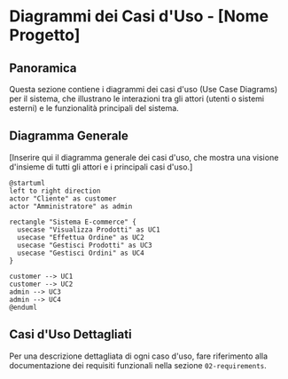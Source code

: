 # Diagrammi dei Casi d'Uso - [Nome Progetto]

## Panoramica

Questa sezione contiene i diagrammi dei casi d'uso (Use Case Diagrams) per il sistema, che illustrano le interazioni tra gli attori (utenti o sistemi esterni) e le funzionalità principali del sistema.

## Diagramma Generale

[Inserire qui il diagramma generale dei casi d'uso, che mostra una visione d'insieme di tutti gli attori e i principali casi d'uso.]

```plantuml
@startuml
left to right direction
actor "Cliente" as customer
actor "Amministratore" as admin

rectangle "Sistema E-commerce" {
  usecase "Visualizza Prodotti" as UC1
  usecase "Effettua Ordine" as UC2
  usecase "Gestisci Prodotti" as UC3
  usecase "Gestisci Ordini" as UC4
}

customer --> UC1
customer --> UC2
admin --> UC3
admin --> UC4
@enduml
```

## Casi d'Uso Dettagliati

Per una descrizione dettagliata di ogni caso d'uso, fare riferimento alla documentazione dei requisiti funzionali nella sezione `02-requirements`.
